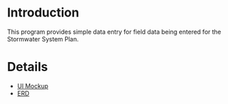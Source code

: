 # Introduction #
This program provides simple data entry for field data being entered for the Stormwater System Plan.


# Details #
  * [UI Mockup](http://besasm-legacy.googlecode.com/hg/DotNet/StormwaterInterface/Design/SWSPFieldData.pdf)
  * [ERD](http://besasm-legacy.googlecode.com/hg/DotNet/StormwaterInterface/Design/SWSPFieldData_ERD.pdf)